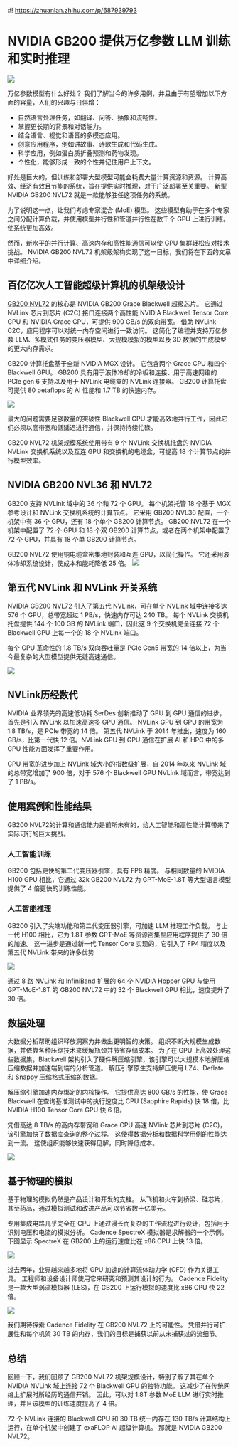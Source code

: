 #! https://zhuanlan.zhihu.com/p/687939793
# NVIDIA GB200 提供万亿参数 LLM 训练和实时推理

![](https://developer-blogs.nvidia.com/wp-content/uploads/2024/03/GB200-NVL72-Key-Visual.png)


万亿参数模型有什么好处？ 我们了解当今的许多用例，并且由于有望增加以下方面的容量，人们的兴趣与日俱增：

* 自然语言处理任务，如翻译、问答、抽象和流畅性。
* 掌握更长期的背景和对话能力。
* 结合语言、视觉和语音的多模态应用。
* 创意应用程序，例如讲故事、诗歌生成和代码生成。
* 科学应用，例如蛋白质折叠预测和药物发现。
* 个性化，能够形成一致的个性并记住用户上下文。

好处是巨大的，但训练和部署大型模型可能会耗费大量计算资源和资源。 计算高效、经济有效且节能的系统，旨在提供实时推理，对于广泛部署至关重要。 新型 NVIDIA GB200 NVL72 就是一款能够胜任这项任务的系统。

为了说明这一点，让我们考虑专家混合 (MoE) 模型。 这些模型有助于在多个专家之间分配计算负载，并使用模型并行性和管道并行性在数千个 GPU 上进行训练。 使系统更加高效。

然而，新水平的并行计算、高速内存和高性能通信可以使 GPU 集群轻松应对技术挑战。 NVIDIA GB200 NVL72 机架级架构实现了这一目标，我们将在下面的文章中详细介绍。


## 百亿亿次人工智能超级计算机的机架级设计
[GB200 NVL72](https://www.nvidia.com/en-us/data-center/gb200-nvl72/) 的核心是 NVIDIA GB200 Grace Blackwell 超级芯片。 它通过 NVLink 芯片到芯片 (C2C) 接口连接两个高性能 NVIDIA Blackwell Tensor Core GPU 和 NVIDIA Grace CPU，可提供 900 GB/s 的双向带宽。 借助 NVLink-C2C，应用程序可以对统一内存空间进行一致访问。 这简化了编程并支持万亿参数 LLM、多模式任务的变压器模型、大规模模拟的模型以及 3D 数据的生成模型的更大内存需求。

GB200 计算托盘基于全新 NVIDIA MGX 设计。 它包含两个 Grace CPU 和四个 Blackwell GPU。 GB200 具有用于液体冷却的冷板和连接、用于高速网络的 PCIe gen 6 支持以及用于 NVLink 电缆盒的 NVLink 连接器。 GB200 计算托盘可提供 80 petaflops 的 AI 性能和 1.7 TB 的快速内存。

![](https://developer-blogs.nvidia.com/wp-content/uploads/2024/03/gb200-compute-tray.png)


最大的问题需要足够数量的突破性 Blackwell GPU 才能高效地并行工作，因此它们必须以高带宽和低延迟进行通信，并保持持续忙碌。

GB200 NVL72 机架规模系统使用带有 9 个 NVLink 交换机托盘的 NVIDIA NVLink 交换机系统以及互连 GPU 和交换机的电缆盒，可提高 18 个计算节点的并行模型效率。

## NVIDIA GB200 NVL36 和 NVL72
GB200 支持 NVLink 域中的 36 个和 72 个 GPU。 每个机架托管 18 个基于 MGX 参考设计和 NVLink 交换机系统的计算节点。 它采用 GB200 NVL36 配置，一个机架中有 36 个 GPU，还有 18 个单个 GB200 计算节点。 GB200 NVL72 在一个机架中配置了 72 个 GPU 和 18 个双 GB200 计算节点，或者在两个机架中配置了 72 个 GPU，并具有 18 个单 GB200 计算节点。

GB200 NVL72 使用铜电缆盒密集地封装和互连 GPU，以简化操作。 它还采用液体冷却系统设计，使成本和能耗降低 25 倍。
![](https://developer-blogs.nvidia.com/wp-content/uploads/2024/03/nvlink-switch-system.png)

## 第五代 NVLink 和 NVLink 开关系统
NVIDIA GB200 NVL72 引入了第五代 NVLink，可在单个 NVLink 域中连接多达 576 个 GPU，总带宽超过 1 PB/s，快速内存可达 240 TB。 每个 NVLink 交换机托盘提供 144 个 100 GB 的 NVLink 端口，因此这 9 个交换机完全连接 72 个 Blackwell GPU 上每一个的 18 个 NVLink 端口。

每个 GPU 革命性的 1.8 TB/s 双向吞吐量是 PCIe Gen5 带宽的 14 倍以上，为当今最复杂的大型模型提供无缝高速通信。

![](https://developer-blogs.nvidia.com/wp-content/uploads/2024/03/nvlink-switch-tray.png)

## NVLink历经数代
NVIDIA 业界领先的高速低功耗 SerDes 创新推动了 GPU 到 GPU 通信的进步，首先是引入 NVLink 以加速高速多 GPU 通信。 NVLink GPU 到 GPU 的带宽为 1.8 TB/s，是 PCIe 带宽的 14 倍。 第五代 NVLink 于 2014 年推出，速度为 160 GB/s，比第一代快 12 倍。NVLink GPU 到 GPU 通信在扩展 AI 和 HPC 中的多 GPU 性能方面发挥了重要作用。

GPU 带宽的进步加上 NVLink 域大小的指数级扩展，自 2014 年以来 NVLink 域的总带宽增加了 900 倍，对于 576 个 Blackwell GPU NVLink 域而言，带宽达到了 1 PB/s。


## 使用案例和性能结果
GB200 NVL72的计算和通信能力是前所未有的，给人工智能和高性能计算带来了实际可行的巨大挑战。

### 人工智能训练
GB200 包括更快的第二代变压器引擎，具有 FP8 精度。 与相同数量的 NVIDIA H100 GPU 相比，它通过 32k GB200 NVL72 为 GPT-MoE-1.8T 等大型语言模型提供了 4 倍更快的训练性能。

### 人工智能推理
GB200 引入了尖端功能和第二代变压器引擎，可加速 LLM 推理工作负载。 与上一代 H100 相比，它为 1.8T 参数 GPT-MoE 等资源密集型应用程序提供了 30 倍的加速。 这一进步是通过新一代 Tensor Core 实现的，它引入了 FP4 精度以及第五代 NVLink 带来的许多优势

![](https://developer-blogs.nvidia.com/wp-content/uploads/2024/03/blackwell-charts-gtc24_gb-gpt-moe-model@2x.png)


通过 8 路 NVLink 和 InfiniBand 扩展的 64 个 NVIDIA Hopper GPU 与使用 GPT-MoE-1.8T 的 GB200 NVL72 中的 32 个 Blackwell GPU 相比，速度提升了 30 倍。

## 数据处理
大数据分析帮助组织释放洞察力并做出更明智的决策。 组织不断大规模生成数据，并依靠各种压缩技术来缓解瓶颈并节省存储成本。 为了在 GPU 上高效处理这些数据集，Blackwell 架构引入了硬件解压缩引擎，该引擎可以大规模本地解压缩压缩数据并加速端到端的分析管道。 解压引擎原生支持解压使用 LZ4、Deflate 和 Snappy 压缩格式压缩的数据。

解压缩引擎加速内存绑定的内核操作。 它提供高达 800 GB/s 的性能，使 Grace Blackwell 在查询基准测试中的执行速度比 CPU (Sapphire Rapids) 快 18 倍，比 NVIDIA H100 Tensor Core GPU 快 6 倍。

凭借高达 8 TB/s 的高内存带宽和 Grace CPU 高速 NVlink 芯片到芯片 (C2C)，该引擎加快了数据库查询的整个过程。 这使得数据分析和数据科学用例的性能达到一流。 这使组织能够快速获得见解，同时降低成本。

![](https://developer-blogs.nvidia.com/wp-content/uploads/2024/03/hopper-grace-database-join-query.png)

## 基于物理的模拟
基于物理的模拟仍然是产品设计和开发的支柱。 从飞机和火车到桥梁、硅芯片，甚至药品，通过模拟测试和改进产品可以节省数十亿美元。

专用集成电路几乎完全在 CPU 上通过漫长而复杂的工作流程进行设计，包括用于识别电压和电流的模拟分析。 Cadence SpectreX 模拟器是求解器的一个示例。 下图显示 SpectreX 在 GB200 上的运行速度比在 x86 CPU 上快 13 倍。

![](https://developer-blogs.nvidia.com/wp-content/uploads/2024/03/hopper-grace-cfd-simulation.png)

过去两年，业界越来越多地将 GPU 加速的计算流体动力学 (CFD) 作为关键工具。 工程师和设备设计师使用它来研究和预测其设计的行为。 Cadence Fidelity 是一款大型涡流模拟器 (LES)，在 GB200 上运行模拟的速度比 x86 CPU 快 22 倍。

![](https://developer-blogs.nvidia.com/wp-content/uploads/2024/03/hopper-grace-cfd-simulation-speedup.png)

我们期待探索 Cadence Fidelity 在 GB200 NVL72 上的可能性。 凭借并行可扩展性和每个机架 30 TB 的内存，我们的目标是捕获以前从未捕获过的流细节。

## 总结
回顾一下，我们回顾了 GB200 NVL72 机架规模设计，特别了解了其在单个 NVIDIA NVLink 域上连接 72 个 Blackwell GPU 的独特功能。 这减少了在传统网络上扩展时所经历的通信开销。 因此，可以对 1.8T 参数 MoE LLM 进行实时推理，并且该模型的训练速度提高了 4 倍。

72 个 NVLink 连接的 Blackwell GPU 和 30 TB 统一内存在 130 TB/s 计算结构上运行，在单个机架中创建了 exaFLOP AI 超级计算机。 那就是 NVIDIA GB200 NVL72。


































